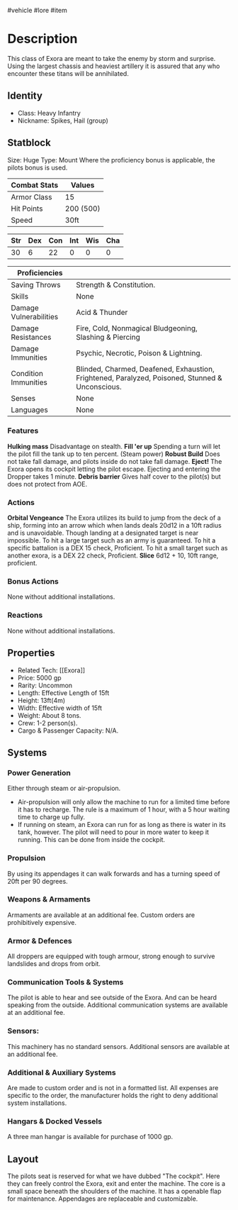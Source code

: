 #vehicle #lore #item
# Description
This class of Exora are meant to take the enemy by storm and surprise. Using the largest chassis and heaviest artillery it is assured that any who encounter these titans will be annihilated.
## Identity
- Class: Heavy Infantry
- Nickname: Spikes, Hail (group)

## Statblock
Size: Huge
Type: Mount
Where the proficiency bonus is applicable, the pilots bonus is used.

| Combat Stats | Values    |
| ------------ | --------- |
| Armor Class  | 15        |
| Hit Points   | 200 (500) |
| Speed        | 30ft      | 

| Str | Dex | Con | Int | Wis | Cha |
| --- | --- | --- | --- | --- | --- |
| 30  | 6   | 22  | 0   | 0   | 0   | 

| Proficiencies          |                                                                                                 |
| ---------------------- | ----------------------------------------------------------------------------------------------- |
| Saving Throws          | Strength & Constitution.                                                                        |
| Skills                 | None                                                                                            |
| Damage Vulnerabilities | Acid & Thunder                                                                                  |
| Damage Resistances     | Fire, Cold, Nonmagical Bludgeoning, Slashing & Piercing                                         | 
| Damage Immunities      | Psychic, Necrotic, Poison & Lightning.                                                          |
| Condition Immunities   | Blinded, Charmed, Deafened, Exhaustion, Frightened, Paralyzed, Poisoned, Stunned & Unconscious. |
| Senses                 | None                                                                                            |
| Languages              | None                                                                                            |

### Features
**Hulking mass** Disadvantage on stealth.
**Fill 'er up** Spending a turn will let the pilot fill the tank up to ten percent. (Steam power)
**Robust Build** Does not take fall damage, and pilots inside do not take fall damage.
**Eject!** The Exora opens its cockpit letting the pilot escape. Ejecting and entering the Dropper takes 1 minute.
**Debris barrier** Gives half cover to the pilot(s) but does not protect from AOE.

### Actions
**Orbital Vengeance** The Exora utilizes its build to jump from the deck of a ship, forming into an arrow which when lands deals 20d12 in a 10ft radius and is unavoidable. Though landing at a designated target is near impossible. To hit a large target such as  an army is guaranteed. To hit a specific battalion is a DEX 15 check, Proficient. To hit a small target such as another exora, is a DEX 22 check, Proficient.
**Slice** 6d12 + 10, 10ft range, proficient.

### Bonus Actions
None without additional installations.
### Reactions
None without additional installations.
## Properties
- Related Tech: [[Exora]]
- Price: 5000 gp
- Rarity: Uncommon
- Length: Effective Length of 15ft
- Height: 13ft(4m)
- Width: Effective width of 15ft
- Weight: About 8 tons.
- Crew: 1-2 person(s).
- Cargo & Passenger Capacity: N/A.

## Systems
### Power Generation
Either through steam or air-propulsion.
- Air-propulsion will only allow the machine to run for a limited time before it has to recharge. The rule is a maximum of 1 hour, with a 5 hour waiting time to charge up fully.
- If running on steam, an Exora can run for as long as there is water in its tank, however. The pilot will need to pour in more water to keep it running. This can be done from inside the cockpit.
### Propulsion
By using its appendages it can walk forwards and has a turning speed of 20ft per 90 degrees.
### Weapons & Armaments
Armaments are available at an additional fee. Custom orders are prohibitively expensive.
### Armor & Defences
All droppers are equipped with tough armour, strong enough to survive landslides and drops from orbit.
### Communication Tools & Systems
The pilot is able to hear and see outside of the Exora. And can be heard speaking from the outside.
Additional communication systems are available at an additional fee.
### Sensors:
This machinery has no standard sensors.
Additional sensors are available at an additional fee.
### Additional & Auxiliary Systems
Are made to custom order and is not in a formatted list. All expenses are specific to the order, the manufacturer holds the right to deny additional system installations.
### Hangars & Docked Vessels
A three man hangar is available for purchase of 1000 gp.
## Layout
The pilots seat is reserved for what we have dubbed "The cockpit". Here they can freely control the Exora, exit and enter the machine. 
The core is a small space beneath the shoulders of the machine. It has a openable flap for maintenance. 
Appendages are replaceable and customizable.